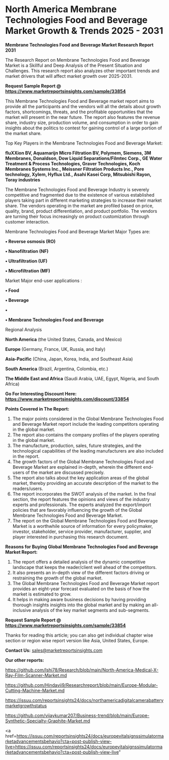 # North America Membrane Technologies Food and Beverage Market Growth & Trends 2025 - 2031

<strong>Membrane Technologies Food and Beverage Market Research Report 2031</strong>

The Research Report on Membrane Technologies Food and Beverage Market is a Skillful and Deep Analysis of the Present Situation and Challenges. This research report also analyzes other important trends and market drivers that will affect market growth over 2025-2031.

<strong>Request Sample Report @ <a href=https://www.marketreportsinsights.com/sample/33854>https://www.marketreportsinsights.com/sample/33854</a></strong>

This Membrane Technologies Food and Beverage market report aims to provide all the participants and the vendors will all the details about growth factors, shortcomings, threats, and the profitable opportunities that the market will present in the near future. The report also features the revenue share, industry size, production volume, and consumption in order to gain insights about the politics to contest for gaining control of a large portion of the market share.

Top Key Players in the Membrane Technologies Food and Beverage Market:

<strong>fluXXion BV, Aquamarijn Micro Filtration BV, Polymem, Siemens, 3M Membranes, Donaldson, Dow Liquid Separations/Filmtec Corp., GE Water Treatment & Process Technologies, Graver Technologies, Koch Membranes Systems Inc., Meissner Filtration Products Inc., Pore technology, Xylem, Hyflux Ltd., Asahi Kasei Corp, Mitsubishi Rayon, Toray industries</strong>

The Membrane Technologies Food and Beverage Industry is severely competitive and fragmented due to the existence of various established players taking part in different marketing strategies to increase their market share. The vendors operating in the market are profiled based on price, quality, brand, product differentiation, and product portfolio. The vendors are turning their focus increasingly on product customization through customer interaction.

Membrane Technologies Food and Beverage Market Major Types are:

<strong>•  Reverse osmosis (RO)

•  Nanofiltration (NF)

•  Ultrafiltration (UF)

•  Microfiltration (MF)</strong>

Market Major end-user applications :

<strong>•  Food

•  Beverage

•  

•  Membrane Technologies Food and Beverage</strong>

Regional Analysis

</u><strong><b>North America</b></strong> (the United States, Canada, and Mexico)

<strong><b>Europe </b></strong>(Germany, France, UK, Russia, and Italy)

<strong><b>Asia-Pacific</b></strong> (China, Japan, Korea, India, and Southeast Asia)

<strong><b>South America</b></strong> (Brazil, Argentina, Colombia, etc.)

<strong><b>The Middle East and Africa</b></strong> (Saudi Arabia, UAE, Egypt, Nigeria, and South Africa)

<strong>Go For Interesting Discount Here: <a href=https://www.marketreportsinsights.com/discount/33854>https://www.marketreportsinsights.com/discount/33854</a></strong>

<strong>Points Covered in The Report:</strong>
<ol>
  <li>The major points considered in the Global Membrane Technologies Food and Beverage Market report include the leading competitors operating in the global market.</li>
  <li>The report also contains the company profiles of the players operating in the global market.</li>
  <li>The manufacture, production, sales, future strategies, and the technological capabilities of the leading manufacturers are also included in the report.</li>
  <li>The growth factors of the Global Membrane Technologies Food and Beverage Market are explained in-depth, wherein the different end-users of the market are discussed precisely.</li>
  <li>The report also talks about the key application areas of the global market, thereby providing an accurate description of the market to the readers/users.</li>
  <li>The report incorporates the SWOT analysis of the market. In the final section, the report features the opinions and views of the industry experts and professionals. The experts analyzed the export/import policies that are favorably influencing the growth of the Global Membrane Technologies Food and Beverage Market.</li>
  <li>The report on the Global Membrane Technologies Food and Beverage Market is a worthwhile source of information for every policymaker, investor, stakeholder, service provider, manufacturer, supplier, and player interested in purchasing this research document.</li>
</ol>
<strong>Reasons for Buying Global Membrane Technologies Food and Beverage Market Report:</strong>

<ol>
  <li>The report offers a detailed analysis of the dynamic competitive landscape that keeps the reader/client well ahead of the competitors.</li>
  <li>It also presents an in-depth view of the different factors driving or restraining the growth of the global market.</li>
  <li>The Global Membrane Technologies Food and Beverage Market report provides an eight-year forecast evaluated on the basis of how the market is estimated to grow.</li>
  <li>It helps in making aware business decisions by having providing thorough insights insights into the global market and by making an all-inclusive analysis of the key market segments and sub-segments.</li>
</ol>
<strong>Request Sample Report @ <a href=https://www.marketreportsinsights.com/sample/33854>https://www.marketreportsinsights.com/sample/33854</a></strong>


Thanks for reading this article; you can also get individual chapter wise section or region wise report version like Asia, United States, Europe.

<strong>Contact Us:</strong>
sales@marketreportsinsights.com

<strong>Our other reports:</strong>

<a href=https://github.com/Ishi78/Research/blob/main/North-America-Medical-X-Ray-Film-Scanner-Market.md>https://github.com/Ishi78/Research/blob/main/North-America-Medical-X-Ray-Film-Scanner-Market.md</a>

<a href=https://github.com/Hindavii9/Researchreport/blob/main/Europe-Modular-Cutting-Machine-Market.md>https://github.com/Hindavii9/Researchreport/blob/main/Europe-Modular-Cutting-Machine-Market.md</a>

<a href=https://issuu.com/reportsinsights24/docs/northamericadigitalcamerabatterymarketgrowthstatus>https://issuu.com/reportsinsights24/docs/northamericadigitalcamerabatterymarketgrowthstatus</a>

<a href=https://github.com/vijaykumar207/Business-trend/blob/main/Europe-Synthetic-Specialty-Graphite-Market.md>https://github.com/vijaykumar207/Business-trend/blob/main/Europe-Synthetic-Specialty-Graphite-Market.md</a>

<a href=https://issuu.com/reportsinsights24/docs/europevitalsignssimulatormarketadvancementsbehavio?cta=post-publish-view-live>https://issuu.com/reportsinsights24/docs/europevitalsignssimulatormarketadvancementsbehavio?cta=post-publish-view-live</a>"
